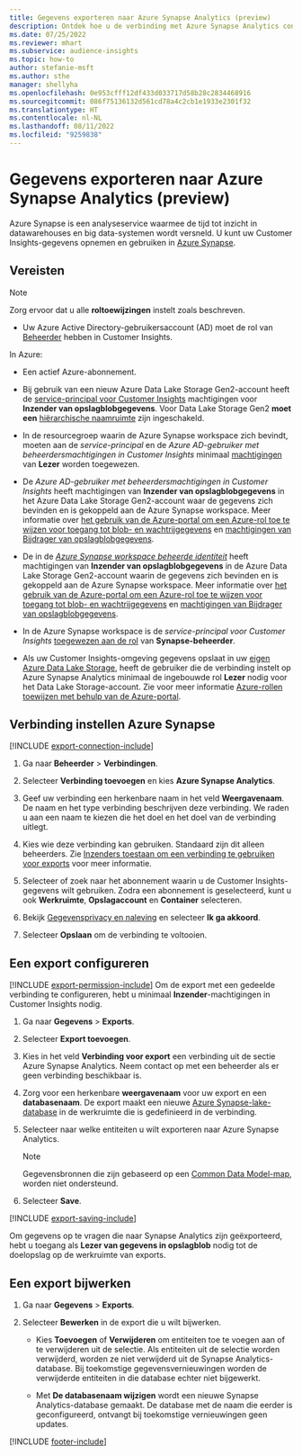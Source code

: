 ```yaml
---
title: Gegevens exporteren naar Azure Synapse Analytics (preview)
description: Ontdek hoe u de verbinding met Azure Synapse Analytics configureert.
ms.date: 07/25/2022
ms.reviewer: mhart
ms.subservice: audience-insights
ms.topic: how-to
author: stefanie-msft
ms.author: sthe
manager: shellyha
ms.openlocfilehash: 0e953cfff12df433d033717d58b28c2834468916
ms.sourcegitcommit: 086f75136132d561cd78a4c2cb1e1933e2301f32
ms.translationtype: HT
ms.contentlocale: nl-NL
ms.lasthandoff: 08/11/2022
ms.locfileid: "9259838"
---
```

# <a name="export-data-to-azure-synapse-analytics-preview"></a>Gegevens exporteren naar Azure Synapse Analytics (preview)

Azure Synapse is een analyseservice waarmee de tijd tot inzicht in datawarehouses en big data-systemen wordt versneld. U kunt uw Customer Insights-gegevens opnemen en gebruiken in [Azure Synapse](/azure/synapse-analytics/overview-what-is).

## <a name="prerequisites"></a>Vereisten

> [!NOTE]
> Zorg ervoor dat u alle **roltoewijzingen** instelt zoals beschreven.

- Uw Azure Active Directory-gebruikersaccount (AD) moet de rol van [Beheerder](permissions.md#add-users) hebben in Customer Insights.

In Azure:

- Een actief Azure-abonnement.

- Bij gebruik van een nieuw Azure Data Lake Storage Gen2-account heeft de [service-principal voor Customer Insights](connect-service-principal.md) machtigingen voor **Inzender van opslagblobgegevens**. Voor Data Lake Storage Gen2 **moet een** [hiërarchische naamruimte](/azure/storage/blobs/data-lake-storage-namespace) zijn ingeschakeld.

- In de resourcegroep waarin de Azure Synapse workspace zich bevindt, moeten aan de *service-principal* en de *Azure AD-gebruiker met beheerdersmachtigingen in Customer Insights* minimaal [machtigingen](/azure/role-based-access-control/role-assignments-portal) van **Lezer** worden toegewezen.

- De *Azure AD-gebruiker met beheerdersmachtigingen in Customer Insights* heeft machtigingen van **Inzender van opslagblobgegevens** in het Azure Data Lake Storage Gen2-account waar de gegevens zich bevinden en is gekoppeld aan de Azure Synapse workspace. Meer informatie over [het gebruik van de Azure-portal om een Azure-rol toe te wijzen voor toegang tot blob- en wachtrijgegevens](/azure/storage/common/storage-auth-aad-rbac-portal) en [machtigingen van Bijdrager van opslagblobgegevens](/azure/role-based-access-control/built-in-roles#storage-blob-data-contributor).

- De in de *[Azure Synapse workspace beheerde identiteit](/azure/synapse-analytics/security/synapse-workspace-managed-identity)* heeft machtigingen van **Inzender van opslagblobgegevens** in de Azure Data Lake Storage Gen2-account waarin de gegevens zich bevinden en is gekoppeld aan de Azure Synapse workspace. Meer informatie over [het gebruik van de Azure-portal om een Azure-rol toe te wijzen voor toegang tot blob- en wachtrijgegevens](/azure/storage/common/storage-auth-aad-rbac-portal) en [machtigingen van Bijdrager van opslagblobgegevens](/azure/role-based-access-control/built-in-roles#storage-blob-data-contributor).

- In de Azure Synapse workspace is de *service-principal voor Customer Insights* [toegewezen aan de rol](/azure/synapse-analytics/security/how-to-set-up-access-control) van **Synapse-beheerder**.

- Als uw Customer Insights-omgeving gegevens opslaat in uw [eigen Azure Data Lake Storage](own-data-lake-storage.md), heeft de gebruiker die de verbinding instelt op Azure Synapse Analytics minimaal de ingebouwde rol **Lezer** nodig voor het Data Lake Storage-account. Zie voor meer informatie [Azure-rollen toewijzen met behulp van de Azure-portal](/azure/role-based-access-control/role-assignments-portal).

## <a name="set-up-connection-to-azure-synapse"></a>Verbinding instellen Azure Synapse

[!INCLUDE [export-connection-include](includes/export-connection-admn.md)]

1. Ga naar **Beheerder** > **Verbindingen**.

1. Selecteer **Verbinding toevoegen** en kies **Azure Synapse Analytics**.

1. Geef uw verbinding een herkenbare naam in het veld **Weergavenaam**. De naam en het type verbinding beschrijven deze verbinding. We raden u aan een naam te kiezen die het doel en het doel van de verbinding uitlegt.

1. Kies wie deze verbinding kan gebruiken. Standaard zijn dit alleen beheerders. Zie [Inzenders toestaan om een verbinding te gebruiken voor exports](connections.md#allow-contributors-to-use-a-connection-for-exports) voor meer informatie.

1. Selecteer of zoek naar het abonnement waarin u de Customer Insights-gegevens wilt gebruiken. Zodra een abonnement is geselecteerd, kunt u ook **Werkruimte**, **Opslagaccount** en **Container** selecteren.

1. Bekijk [Gegevensprivacy en naleving](connections.md#data-privacy-and-compliance) en selecteer **Ik ga akkoord**.

1. Selecteer **Opslaan** om de verbinding te voltooien.

## <a name="configure-an-export"></a>Een export configureren

[!INCLUDE [export-permission-include](includes/export-permission.md)] Om de export met een gedeelde verbinding te configureren, hebt u minimaal **Inzender**-machtigingen in Customer Insights nodig.

1. Ga naar **Gegevens** > **Exports**.

1. Selecteer **Export toevoegen**.

1. Kies in het veld **Verbinding voor export** een verbinding uit de sectie Azure Synapse Analytics. Neem contact op met een beheerder als er geen verbinding beschikbaar is.

1. Zorg voor een herkenbare **weergavenaam** voor uw export en een **databasenaam**. De export maakt een nieuwe [Azure Synapse-lake-database](/azure/synapse-analytics/database-designer/concepts-lake-database) in de werkruimte die is gedefinieerd in de verbinding.

1. Selecteer naar welke entiteiten u wilt exporteren naar Azure Synapse Analytics.
   > [!NOTE]
   > Gegevensbronnen die zijn gebaseerd op een [Common Data Model-map](connect-common-data-model.md), worden niet ondersteund.

1. Selecteer **Save**.

[!INCLUDE [export-saving-include](includes/export-saving.md)]

Om gegevens op te vragen die naar Synapse Analytics zijn geëxporteerd, hebt u toegang als **Lezer van gegevens in opslagblob** nodig tot de doelopslag op de werkruimte van exports.

## <a name="update-an-export"></a>Een export bijwerken

1. Ga naar **Gegevens** > **Exports**.

1. Selecteer **Bewerken** in de export die u wilt bijwerken.

   - Kies **Toevoegen** of **Verwijderen** om entiteiten toe te voegen aan of te verwijderen uit de selectie. Als entiteiten uit de selectie worden verwijderd, worden ze niet verwijderd uit de Synapse Analytics-database. Bij toekomstige gegevensvernieuwingen worden de verwijderde entiteiten in die database echter niet bijgewerkt.

   - Met **De databasenaam wijzigen** wordt een nieuwe Synapse Analytics-database gemaakt. De database met de naam die eerder is geconfigureerd, ontvangt bij toekomstige vernieuwingen geen updates.

[!INCLUDE [footer-include](includes/footer-banner.md)]
